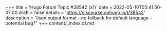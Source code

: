 +++
title = 'Hugo Forum Topic #38542 (x1)'
date = 2022-05-10T05:41:50-07:00
draft = false
details = 'https://discourse.gohugo.io/t/38542'
description = "Json output format - no fallback for default language - potential bug?"
+++
content/_index.x1.md
